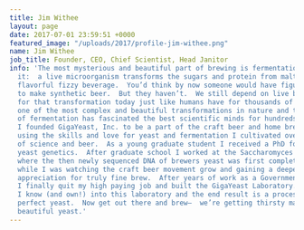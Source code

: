 ```yaml
---
title: Jim Withee
layout: page
date: 2017-07-01 23:59:51 +0000
featured_image: "/uploads/2017/profile-jim-withee.png"
name: Jim Withee
job_title: Founder, CEO, Chief Scientist, Head Janitor
info: 'The most mysterious and beautiful part of brewing is fermentation.  Think about
  it:  a live microorganism transforms the sugars and protein from malt into a complex
  flavorful fizzy beverage.  You’d think by now someone would have figured out how
  to make synthetic beer.  But they haven’t.  We still depend on live brewers yeast
  for that transformation today just like humans have for thousands of years.  It’s
  one of the most complex and beautiful transformations in nature and the alchemy
  of fermentation has fascinated the best scientific minds for hundreds of years.
  I founded GigaYeast, Inc. to be a part of the craft beer and home brew movement
  using the skills and love for yeast and fermentation I cultivated over 20 + years
  of science and beer.  As a young graduate student I received a PhD for studies on
  yeast genetics.  After graduate school I worked at the Saccharomyces Genome Database–  that’s
  where the then newly sequenced DNA of brewers yeast was first completed.  All the
  while I was watching the craft beer movement grow and gaining a deeper and deeper
  appreciation for truly fine brew.  After years of work as a Government Scientist
  I finally quit my high paying job and built the GigaYeast Laboratory.  I put everything
  I know (and own!) into this laboratory and the end result is a process that creates
  perfect yeast.  Now get out there and brew–  we’re getting thirsty making all this
  beautiful yeast.'
---
```

